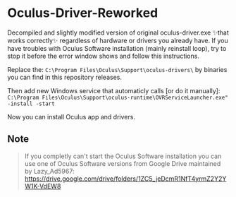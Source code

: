 # Oculus-Driver-Reworked

Decompiled and slightly modified version of original oculus-driver.exe ✨that works correctly✨ regardless of hardware or drivers you already have. If you have troubles with Oculus Software installation (mainly reinstall loop), try to stop it before the error window shows and follow this instructions.

Replace the: ```C:\Program Files\Oculus\Support\oculus-drivers\``` by binaries you can find in this repository releases.

Then add new Windows service that automaticly calls [or do it manually]:  
```C:\Program Files\Oculus\Support\oculus-runtime\OVRServiceLauncher.exe" -install -start```

Now you can install Oculus app and drivers.

## Note
>If you completly can't start the Oculus Software installation you can use one of Oculus Software versions from Google Drive maintained by Lazy_Ad5967: https://drive.google.com/drive/folders/1ZC5_jeDcmR1NfT4yrmZ2Y2YW1K-VdEW8
